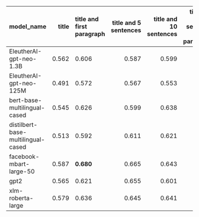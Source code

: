 | model_name                         |   title | title and first paragraph   |   title and 5 sentences |   title and 10 sentences |   title and first sentence each paragraph |   raw text |
|:-----------------------------------|--------:|:----------------------------|------------------------:|-------------------------:|------------------------------------------:|-----------:|
| EleutherAI-gpt-neo-1.3B            |   0.562 | 0.606                       |                   0.587 |                    0.599 |                                     0.645 |      0.621 |
| EleutherAI-gpt-neo-125M            |   0.491 | 0.572                       |                   0.567 |                    0.553 |                                     0.577 |      0.57  |
| bert-base-multilingual-cased       |   0.545 | 0.626                       |                   0.599 |                    0.638 |                                     0.66  |      0.65  |
| distilbert-base-multilingual-cased |   0.513 | 0.592                       |                   0.611 |                    0.621 |                                     0.623 |      0.614 |
| facebook-mbart-large-50            |   0.587 | **0.680**                   |                   0.665 |                    0.643 |                                     0.65  |      0.655 |
| gpt2                               |   0.565 | 0.621                       |                   0.655 |                    0.601 |                                     0.645 |      0.592 |
| xlm-roberta-large                  |   0.579 | 0.636                       |                   0.645 |                    0.641 |                                     0.653 |      0.626 |